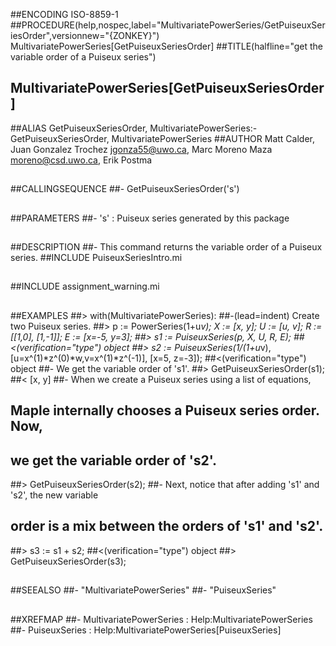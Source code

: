##ENCODING ISO-8859-1
##PROCEDURE(help,nospec,label="MultivariatePowerSeries/GetPuiseuxSeriesOrder",versionnew="{ZONKEY}") MultivariatePowerSeries[GetPuiseuxSeriesOrder]
##TITLE(halfline="get the variable order of a Puiseux series")
##    MultivariatePowerSeries[GetPuiseuxSeriesOrder]
##ALIAS GetPuiseuxSeriesOrder, MultivariatePowerSeries:-GetPuiseuxSeriesOrder, MultivariatePowerSeries
##AUTHOR Matt Calder, Juan Gonzalez Trochez jgonza55@uwo.ca, Marc Moreno Maza moreno@csd.uwo.ca, Erik Postma
##
##CALLINGSEQUENCE
##- GetPuiseuxSeriesOrder('s')
##
##PARAMETERS
##- 's' : Puiseux series generated by this package
##
##DESCRIPTION
##- This command returns the variable order of a Puiseux series.
##INCLUDE PuiseuxSeriesIntro.mi
##
##INCLUDE assignment_warning.mi
##
##EXAMPLES
##> with(MultivariatePowerSeries):
##-(lead=indent) Create two Puiseux series. 
##> p := PowerSeries(1+u*v); X := [x, y]; U := [u, v]; R := [[1,0], [1,-1]]; E := [x=-5, y=3];
##> s1 := PuiseuxSeries(p, X, U, R, E);
##<(verification="type") object
##> s2 := PuiseuxSeries(1/(1+u*v), [u=x^(1)*z^(0)*w,v=x^(1)*z^(-1)], [x=5, z=-3]);
##<(verification="type") object
##- We get the variable order of 's1'.
##> GetPuiseuxSeriesOrder(s1);
##< [x, y]
##- When we create a Puiseux series using a list of equations,
##	Maple internally chooses a Puiseux series order. Now,
##	we get the variable order of 's2'.
##> GetPuiseuxSeriesOrder(s2);
##- Next, notice that after adding 's1' and 's2', the new variable
##	order is a mix between the orders of 's1' and 's2'.
##> s3 := s1 + s2;
##<(verification="type") object
##> GetPuiseuxSeriesOrder(s3);
##
##SEEALSO
##- "MultivariatePowerSeries"
##- "PuiseuxSeries"
## 
##XREFMAP
##- MultivariatePowerSeries : Help:MultivariatePowerSeries
##- PuiseuxSeries : Help:MultivariatePowerSeries[PuiseuxSeries]
